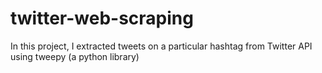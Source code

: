 # twitter-web-scraping
In this project, I extracted tweets on a particular hashtag from Twitter API using tweepy (a python library)
